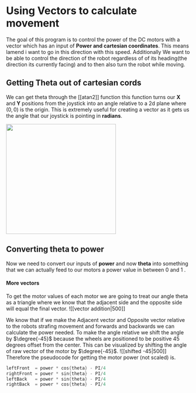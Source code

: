 

# Using Vectors to calculate movement 
The goal of this program is to control the power of the DC motors with a vector which has an input of **Power and cartesian coordinates**. This means lamend i want to go in this direction with this speed. Additionally We want to be able to control the direction of the robot regardless of of its heading(the direction its currently facing) and to then also turn the robot while moving. 


## Getting Theta out of cartesian cords
We can get theta through the [[atan2]] function this function turns our **X** and **Y** positions from the joystick into an angle relative to a 2d plane where $(0,0)$ is the origin. This is extremely useful for creating a vector as it gets us the angle that our joystick is pointing in **radians**.

<img src = "https://i.imgur.com/1RwHVEp.png" width =300>



## Converting theta to power
Now we need to convert our inputs of **power** and now **theta** into something that we can actually feed to our motors a power value in between $0$ and $1$ .
#### More vectors 
To get the motor values of each motor we are going to treat our angle theta as a triangle where we know that the adjacent side and the opposite side will equal the final vector.
![[vector addition|500]]



We know that if we make the Adjacent vector and Opposite vector relative to the robots strafing movement and forwards and backwards we can calculate the power needed. To make the angle relative we shift the angle by $\degree{-45}$ because the wheels are positioned to be positive 45 degrees offset from the center. This can be visualized by shifting the angle of raw vector of the motor by $\degree{-45}$.
![[shifted -45|500]]
Therefore the pseudocode for getting the motor power (not scaled) is.   
```java
leftFront  = power * cos{theta} - PI/4
rightFront = power * sin{theta} - PI/4
leftBack   = power * sin{theta} - PI/4
rightBack  = power * cos{theta} - PI/4
```
 